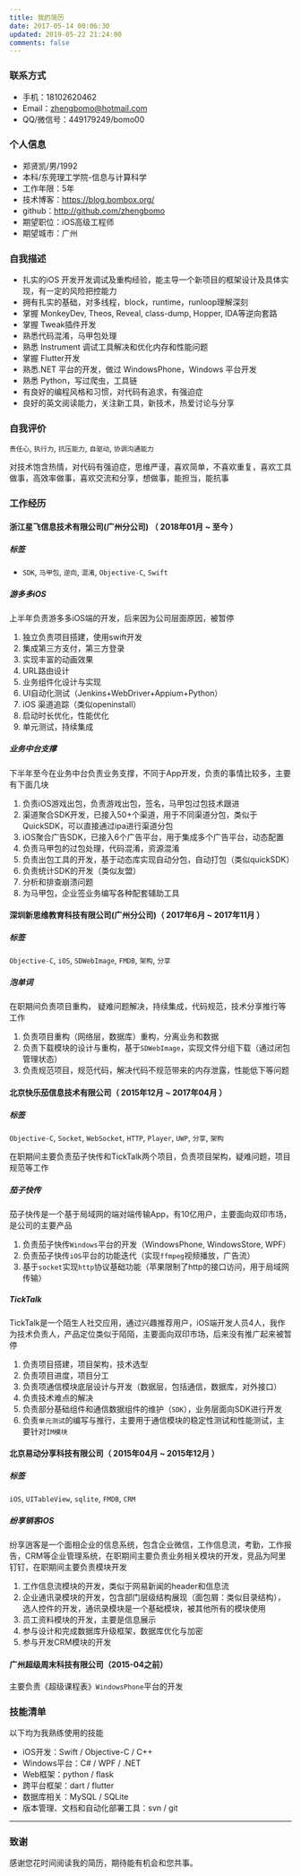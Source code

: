 ```yaml
---
title: 我的简历
date: 2017-05-14 00:06:30
updated: 2019-05-22 21:24:00
comments: false
---
```

 
### 联系方式

- 手机：18102620462
- Email：zhengbomo@hotmail.com
- QQ/微信号：449179249/bomo00

### 个人信息

- 郑贤凯/男/1992
- 本科/东莞理工学院-信息与计算科学
- 工作年限：5年
- 技术博客：https://blog.bombox.org/
- github：http://github.com/zhengbomo  
- 期望职位：iOS高级工程师
- 期望城市：广州

### 自我描述

* 扎实的iOS 开发开发调试及重构经验，能主导一个新项目的框架设计及具体实现，有一定的风险把控能力
* 拥有扎实的基础，对多线程，block，runtime，runloop理解深刻
* 掌握 MonkeyDev, Theos, Reveal, class-dump, Hopper, IDA等逆向套路
* 掌握 Tweak插件开发
* 熟悉代码混淆，马甲包处理
* 熟悉 Instrument 调试工具解决和优化内存和性能问题
* 掌握 Flutter开发
* 熟悉.NET 平台的开发，做过 WindowsPhone，Windows 平台开发
* 熟悉 Python，写过爬虫，工具链
* 有良好的编程⻛格和习惯，对代码有追求，有强迫症
* 良好的英文阅读能力，关注新工具，新技术，热爱讨论与分享
 
### 自我评价

`责任心`, `执行力`, `抗压能力`, `自驱动`, `协调沟通能力` 

对技术饱含热情，对代码有强迫症，思维严谨，喜欢简单，不喜欢重复，喜欢工具做事，高效率做事，喜欢交流和分享，想做事，能担当，能抗事


### 工作经历

#### 浙江星飞信息技术有限公司(广州分公司) （ 2018年01月 ~ 至今 ）

##### 标签

* `SDK`, `马甲包`, `逆向`, `混淆`, `Objective-C`, `Swift`

##### 游多多iOS

上半年负责游多多iOS端的开发，后来因为公司层面原因，被暂停

1. 独立负责项目搭建，使用swift开发
2. 集成第三方支付，第三方登录
3. 实现丰富的动画效果
4. URL路由设计
5. 业务组件化设计与实现
6. UI自动化测试（Jenkins+WebDriver+Appium+Python）
7. iOS 渠道追踪（类似openinstall）
8. 启动时长优化，性能优化
9. 单元测试，持续集成

##### 业务中台支撑

下半年至今在业务中台负责业务支撑，不同于App开发，负责的事情比较多，主要有下面几块

1. 负责iOS游戏出包，负责游戏出包，签名，马甲包过包技术跟进
2. 渠道聚合SDK开发，已接入50+个渠道，用于不同渠道分包，类似于QuickSDK，可以直接通过ipa进行渠道分包
3. iOS聚合广告SDK，已接入6个广告平台，用于集成多个广告平台，动态配置
4. 负责马甲包的过包处理，代码混淆，资源混淆
5. 负责出包工具的开发，基于动态库实现自动分包，自动打包（类似quickSDK）
6. 负责统计SDK的开发（类似友盟）
7. 分析和排查崩溃问题
7. 为马甲包，企业签业务编写各种配套辅助工具

#### 深圳新思维教育科技有限公司(广州分公司)（ 2017年6月 ~ 2017年11月 ）

##### 标签

`Objective-C`, `iOS`, `SDWebImage`, `FMDB`, `架构`, `分享`

##### 泡单词

在职期间负责项目重构， 疑难问题解决，持续集成，代码规范，技术分享推行等工作

1. 负责项目重构（网络层，数据库）重构，分离业务和数据
2. 负责下载模块的设计与重构，基于`SDWebImage`，实现文件分组下载（通过闭包管理状态）
3. 负责规范项目，规范代码，解决代码不规范带来的内存泄露，性能低下等问题

#### 北京快乐茄信息技术有限公司（ 2015年12月 ~ 2017年04月 ）

##### 标签
`Objective-C`, `Socket`, `WebSocket`, `HTTP`, `Player`, `UWP`, `分享`, `架构`


在职期间主要负责茄子快传和TickTalk两个项目，负责项目架构，疑难问题，项目规范等工作

##### 茄子快传

茄子快传是一个基于局域网的端对端传输App，有10亿用户，主要面向双印市场，是公司的主要产品

1. 负责茄子快传`Windows`平台的开发（WindowsPhone, WindowsStore, WPF）
2. 负责茄子快传`iOS`平台的功能迭代（实现`ffmpeg`视频播放，广告流）
3. 基于`socket`实现`http`协议基础功能（苹果限制了http的接口访问，用于局域网传输）

##### TickTalk

TickTalk是一个陌生人社交应用，通过兴趣推荐用户，iOS端开发人员4人，我作为技术负责人，产品定位类似于陌陌，主要面向双印市场，后来没有推广起来被暂停

1. 负责项目搭建，项目架构，技术选型
2. 负责项目进度，项目分工
3. 负责项通信模块底层设计与开发（数据层，包括通信，数据库，对外接口）
4. 负责技术难点的解决
5. 负责部分基础组件和通信数据组件的维护（`SDK`），业务层面向SDK进行开发
6. 负责`单元测试`的编写与推行，主要用于通信模块的稳定性测试和性能测试，主要针对`IM模块`

#### 北京易动分享科技有限公司（ 2015年04月 ~ 2015年12月 ）

##### 标签
`iOS`, `UITableView`, `sqlite`, `FMDB`, `CRM`

##### 纷享销客iOS

纷享逍客是一个面相企业的信息系统，包含企业微信，工作信息流，考勤，工作报告，CRM等企业管理系统，在职期间主要负责业务相关模块的开发，竞品为阿里钉钉，在职期间主要负责模块开发

1. 工作信息流模块的开发，类似于网易新闻的header和信息流
2. 企业通讯录模块的开发，包含部门层级结构展现（面包屑：类似目录结构），选人控件的开发，通讯录模块是一个基础模块，被其他所有的模块使用
3. 员工资料模块的开发，主要是信息展示
4. 参与设计和完成数据库升级框架，数据库优化与加密
5. 参与开发CRM模块的开发

#### 广州超级周末科技有限公司（2015-04之前）

主要负责《超级课程表》`WindowsPhone`平台的开发



### 技能清单

以下均为我熟练使用的技能

- iOS开发：Swift / Objective-C / C++
- Windows平台：C# / WPF / .NET
- Web框架：python / flask
- 跨平台框架：dart / flutter
- 数据库相关：MySQL / SQLite
- 版本管理、文档和自动化部署工具：svn / git

---

### 致谢

感谢您花时间阅读我的简历，期待能有机会和您共事。
